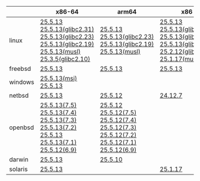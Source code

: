 ||x86-64|arm64|x86|ppc64le|armv7|armel|
| --- | --- | --- | --- | --- | --- | --- |
|linux|[25.5.13](https://github.com/roswell/sbcl_head/releases/download/25.5.13/sbcl-25.5.13-x86-64-linux-binary.tar.bz2)<br />[25.5.13(glibc2.31)](https://github.com/roswell/sbcl_head/releases/download/25.5.13/sbcl-25.5.13-x86-64-linux-glibc2.31-binary.tar.bz2)<br />[25.5.13(glibc2.23)](https://github.com/roswell/sbcl_head/releases/download/25.5.13/sbcl-25.5.13-x86-64-linux-glibc2.23-binary.tar.bz2)<br />[25.5.13(glibc2.19)](https://github.com/roswell/sbcl_head/releases/download/25.5.13/sbcl-25.5.13-x86-64-linux-glibc2.19-binary.tar.bz2)<br />[25.5.13(musl)](https://github.com/roswell/sbcl_head/releases/download/25.5.13/sbcl-25.5.13-x86-64-linux-musl-binary.tar.bz2)<br />[25.3.5(glibc2.10)](https://github.com/roswell/sbcl_head/releases/download/25.3.5/sbcl-25.3.5-x86-64-linux-glibc2.10-binary.tar.bz2)<br />|[25.5.13](https://github.com/roswell/sbcl_head/releases/download/25.5.13/sbcl-25.5.13-arm64-linux-binary.tar.bz2)<br />[25.5.13(glibc2.23)](https://github.com/roswell/sbcl_head/releases/download/25.5.13/sbcl-25.5.13-arm64-linux-glibc2.23-binary.tar.bz2)<br />[25.5.13(glibc2.19)](https://github.com/roswell/sbcl_head/releases/download/25.5.13/sbcl-25.5.13-arm64-linux-glibc2.19-binary.tar.bz2)<br />[25.5.13(musl)](https://github.com/roswell/sbcl_head/releases/download/25.5.13/sbcl-25.5.13-arm64-linux-musl-binary.tar.bz2)<br />|[25.5.13](https://github.com/roswell/sbcl_head/releases/download/25.5.13/sbcl-25.5.13-x86-linux-binary.tar.bz2)<br />[25.5.13(glibc2.31)](https://github.com/roswell/sbcl_head/releases/download/25.5.13/sbcl-25.5.13-x86-linux-glibc2.31-binary.tar.bz2)<br />[25.5.13(glibc2.23)](https://github.com/roswell/sbcl_head/releases/download/25.5.13/sbcl-25.5.13-x86-linux-glibc2.23-binary.tar.bz2)<br />[25.5.13(glibc2.19)](https://github.com/roswell/sbcl_head/releases/download/25.5.13/sbcl-25.5.13-x86-linux-glibc2.19-binary.tar.bz2)<br />[25.2.12(glibc2.10)](https://github.com/roswell/sbcl_head/releases/download/25.2.12/sbcl-25.2.12-x86-linux-glibc2.10-binary.tar.bz2)<br />[25.1.17(musl)](https://github.com/roswell/sbcl_head/releases/download/25.1.17/sbcl-25.1.17-x86-linux-musl-binary.tar.bz2)<br />|[25.5.13](https://github.com/roswell/sbcl_head/releases/download/25.5.13/sbcl-25.5.13-ppc64le-linux-binary.tar.bz2)<br />[25.5.13(glibc2.23)](https://github.com/roswell/sbcl_head/releases/download/25.5.13/sbcl-25.5.13-ppc64le-linux-glibc2.23-binary.tar.bz2)<br />[25.5.13(glibc2.19)](https://github.com/roswell/sbcl_head/releases/download/25.5.13/sbcl-25.5.13-ppc64le-linux-glibc2.19-binary.tar.bz2)<br />|[25.5.12](https://github.com/roswell/sbcl_head/releases/download/25.5.12/sbcl-25.5.12-armv7-linux-binary.tar.bz2)<br />|[25.1.17](https://github.com/roswell/sbcl_head/releases/download/25.1.17/sbcl-25.1.17-armel-linux-binary.tar.bz2)<br />|
|freebsd|[25.5.13](https://github.com/roswell/sbcl_head/releases/download/25.5.13/sbcl-25.5.13-x86-64-freebsd-binary.tar.bz2)<br />|[25.5.13](https://github.com/roswell/sbcl_head/releases/download/25.5.13/sbcl-25.5.13-arm64-freebsd-binary.tar.bz2)<br />|[25.5.13](https://github.com/roswell/sbcl_head/releases/download/25.5.13/sbcl-25.5.13-x86-freebsd-binary.tar.bz2)<br />||||
|windows|[25.5.13(msi)](https://github.com/roswell/sbcl_head/releases/download/25.5.13/sbcl-25.5.13-x86-64-windows-binary.msi)<br />[25.5.13](https://github.com/roswell/sbcl_head/releases/download/25.5.13/sbcl-25.5.13-x86-64-windows-binary.tar.bz2)<br />||||||
|netbsd|[25.5.13](https://github.com/roswell/sbcl_head/releases/download/25.5.13/sbcl-25.5.13-x86-64-netbsd-binary.tar.bz2)<br />|[25.5.12](https://github.com/roswell/sbcl_head/releases/download/25.5.12/sbcl-25.5.12-arm64-netbsd-binary.tar.bz2)<br />|[24.12.7](https://github.com/roswell/sbcl_head/releases/download/24.12.7/sbcl-24.12.7-x86-netbsd-binary.tar.bz2)<br />||||
|openbsd|[25.5.13(7.5)](https://github.com/roswell/sbcl_head/releases/download/25.5.13/sbcl-25.5.13-x86-64-openbsd-7.5-binary.tar.bz2)<br />[25.5.13(7.4)](https://github.com/roswell/sbcl_head/releases/download/25.5.13/sbcl-25.5.13-x86-64-openbsd-7.4-binary.tar.bz2)<br />[25.5.13(7.3)](https://github.com/roswell/sbcl_head/releases/download/25.5.13/sbcl-25.5.13-x86-64-openbsd-7.3-binary.tar.bz2)<br />[25.5.13(7.2)](https://github.com/roswell/sbcl_head/releases/download/25.5.13/sbcl-25.5.13-x86-64-openbsd-7.2-binary.tar.bz2)<br />[25.5.13](https://github.com/roswell/sbcl_head/releases/download/25.5.13/sbcl-25.5.13-x86-64-openbsd-binary.tar.bz2)<br />[25.5.13(7.1)](https://github.com/roswell/sbcl_head/releases/download/25.5.13/sbcl-25.5.13-x86-64-openbsd-7.1-binary.tar.bz2)<br />[25.5.12(6.9)](https://github.com/roswell/sbcl_head/releases/download/25.5.12/sbcl-25.5.12-x86-64-openbsd-6.9-binary.tar.bz2)<br />|[25.5.12](https://github.com/roswell/sbcl_head/releases/download/25.5.12/sbcl-25.5.12-arm64-openbsd-binary.tar.bz2)<br />[25.5.12(7.5)](https://github.com/roswell/sbcl_head/releases/download/25.5.12/sbcl-25.5.12-arm64-openbsd-7.5-binary.tar.bz2)<br />[25.5.12(7.4)](https://github.com/roswell/sbcl_head/releases/download/25.5.12/sbcl-25.5.12-arm64-openbsd-7.4-binary.tar.bz2)<br />[25.5.12(7.3)](https://github.com/roswell/sbcl_head/releases/download/25.5.12/sbcl-25.5.12-arm64-openbsd-7.3-binary.tar.bz2)<br />[25.5.12(7.2)](https://github.com/roswell/sbcl_head/releases/download/25.5.12/sbcl-25.5.12-arm64-openbsd-7.2-binary.tar.bz2)<br />[25.5.12(7.1)](https://github.com/roswell/sbcl_head/releases/download/25.5.12/sbcl-25.5.12-arm64-openbsd-7.1-binary.tar.bz2)<br />[25.5.12(6.9)](https://github.com/roswell/sbcl_head/releases/download/25.5.12/sbcl-25.5.12-arm64-openbsd-6.9-binary.tar.bz2)<br />|||||
|darwin|[25.5.13](https://github.com/roswell/sbcl_head/releases/download/25.5.13/sbcl-25.5.13-x86-64-darwin-binary.tar.bz2)<br />|[25.5.10](https://github.com/roswell/sbcl_head/releases/download/25.5.10/sbcl-25.5.10-arm64-darwin-binary.tar.bz2)<br />|||||
|solaris|[25.5.13](https://github.com/roswell/sbcl_head/releases/download/25.5.13/sbcl-25.5.13-x86-64-solaris-binary.tar.bz2)<br />||[25.1.17](https://github.com/roswell/sbcl_head/releases/download/25.1.17/sbcl-25.1.17-x86-solaris-binary.tar.bz2)<br />||||
